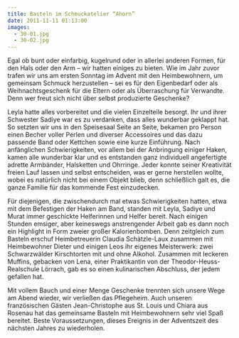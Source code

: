 ```yaml
---
title: Basteln im Schmuckatelier “Ahorn”
date: 2011-11-11 01:13:00
images:
  - 30-01.jpg
  - 30-02.jpg
---
```


Egal ob bunt oder einfarbig, kugelrund oder in allerlei anderen Formen, für den Hals oder den Arm – wir hatten einiges zu bieten. Wie im Jahr zuvor trafen wir uns am ersten Sonntag im Advent mit den Heimbewohnern, um gemeinsam Schmuck herzustellen – sei es für den Eigenbedarf oder als Weihnachtsgeschenk für die Eltern oder als Überraschung für Verwandte. Denn wer freut sich nicht über selbst produzierte Geschenke?

Leyla hatte alles vorbereitet und die vielen Einzelteile besorgt. Ihr und ihrer Schwester Sadiye war es zu verdanken, dass alles wunderbar geklappt hat. So setzten wir uns in den Speisesaal Seite an Seite, bekamen pro Person einen Becher voller Perlen und diverser Accessoires und das dazu passende Band oder Kettchen sowie eine kurze Einführung. Nach anfänglichen Schwierigkeiten, vor allem bei der Anbringung einiger Haken, kamen alle wunderbar klar und es entstanden ganz individuell angefertigte adrette Armbänder, Halsketten und Ohrringe. Jeder konnte seiner Kreativität freien Lauf lassen und selbst entscheiden, was er gerne herstellen wollte, wobei es natürlich nicht bei einem Objekt blieb, denn schließlich galt es, die ganze Familie für das kommende Fest einzudecken.

Für diejenigen, die zwischendurch mal etwas Schwierigkeiten hatten, etwa mit dem Befestigen der Haken am Band, standen mit Leyla, Sadiye und Murat immer geschickte Helferinnen und Helfer bereit. Nach einigen Stunden emsiger, aber keineswegs anstrengender Arbeit gab es dann noch ein Highlight in Form zweier großer Kalorienbomben. Denn zeitgleich zum Basteln erschuf Heimbetreuerin Claudia Schätzle-Laux zusammen mit Heimbewohner Dieter und einigen Leos ihr eigenes Meisterwerk: zwei Schwarzwälder Kirschtorten mit und ohne Alkohol. Zusammen mit leckeren Muffins, gebacken von Lena, einer Praktikantin von der Theodor-Heuss-Realschule Lörrach, gab es so einen kulinarischen Abschluss, der jedem gefallen hat.

Mit vollem Bauch und einer Menge Geschenke trennten sich unsere Wege am Abend wieder, wir verließen das Pflegeheim. Auch unseren französischen Gästen Jean-Christophe aus St. Louis und Chiara aus Rosenau hat das gemeinsame Basteln mit Heimbewohnern sehr viel Spaß bereitet. Beste Voraussetzungen, dieses Ereignis in der Adventszeit des nächsten Jahres zu wiederholen.

